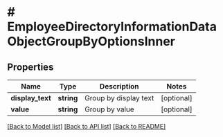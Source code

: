 # # EmployeeDirectoryInformationDataObjectGroupByOptionsInner

## Properties

Name | Type | Description | Notes
------------ | ------------- | ------------- | -------------
**display_text** | **string** | Group by display text | [optional]
**value** | **string** | Group by value | [optional]

[[Back to Model list]](../../README.md#models) [[Back to API list]](../../README.md#endpoints) [[Back to README]](../../README.md)
